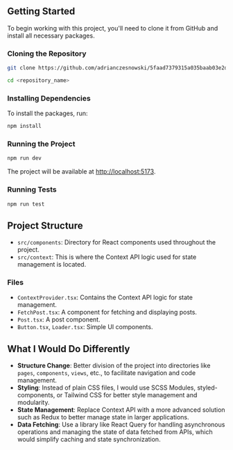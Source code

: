 ## Getting Started

To begin working with this project, you'll need to clone it from GitHub and install all necessary packages.

### Cloning the Repository

```bash
git clone https://github.com/adrianczesnowski/5faad7379315a035baab03e2d64f83c3.git

cd <repository_name>
```

### Installing Dependencies

To install the packages, run:

```bash
npm install
```

### Running the Project

```bash
npm run dev
```

The project will be available at [http://localhost:5173](http://localhost:5173).

### Running Tests

```bash
npm run test
```

## Project Structure

- `src/components`: Directory for React components used throughout the project.
- `src/context`: This is where the Context API logic used for state management is located.

### Files

- `ContextProvider.tsx`: Contains the Context API logic for state management.
- `FetchPost.tsx`: A component for fetching and displaying posts.
- `Post.tsx`: A post component.
- `Button.tsx`, `Loader.tsx`: Simple UI components.

## What I Would Do Differently

- **Structure Change**: Better division of the project into directories like `pages`, `components`, `views`, etc., to facilitate navigation and code management.
- **Styling**: Instead of plain CSS files, I would use SCSS Modules, styled-components, or Tailwind CSS for better style management and modularity.
- **State Management**: Replace Context API with a more advanced solution such as Redux to better manage state in larger applications.
- **Data Fetching**: Use a library like React Query for handling asynchronous operations and managing the state of data fetched from APIs, which would simplify caching and state synchronization.